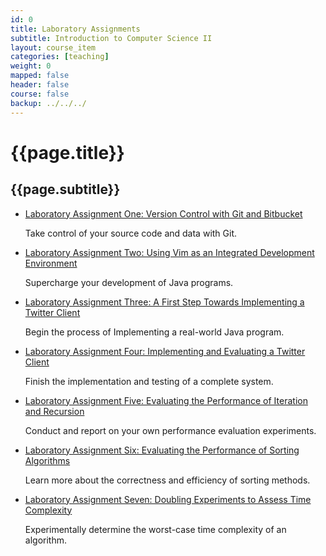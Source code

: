 ```yaml
---
id: 0 
title: Laboratory Assignments 
subtitle: Introduction to Computer Science II
layout: course_item 
categories: [teaching]
weight: 0
mapped: false
header: false 
course: false 
backup: ../../../
---
```


# {{page.title}}

## {{page.subtitle}}

<ul>

<li><a href="{{site.baseurl}}teaching/cs112S2015/provide/labs/lab1/cs112S2015-lab1.pdf">Laboratory Assignment One: Version Control with Git and Bitbucket</a> <p>Take control of your source code and data with Git.</p>

<li><a href="{{site.baseurl}}teaching/cs112S2015/provide/labs/lab2/cs112S2015-lab2.pdf">Laboratory Assignment Two: Using Vim as an Integrated Development Environment</a> <p>Supercharge your development of Java programs.</p>

<li><a href="{{site.baseurl}}teaching/cs112S2015/provide/labs/lab3/cs112S2015-lab3.pdf">Laboratory Assignment Three: A First Step Towards Implementing a Twitter Client</a> <p>Begin the process of Implementing a real-world Java program.</p>

<li><a href="{{site.baseurl}}teaching/cs112S2015/provide/labs/lab4/cs112S2015-lab4.pdf">Laboratory Assignment Four: Implementing and Evaluating a Twitter Client</a> <p>Finish the implementation and testing of a complete system.</p>

<li><a href="{{site.baseurl}}teaching/cs112S2015/provide/labs/lab5/cs112S2015-lab5.pdf">Laboratory Assignment Five: Evaluating the Performance of Iteration and Recursion</a> <p>Conduct and report on your own performance evaluation experiments.</p>

<li><a href="{{site.baseurl}}teaching/cs112S2015/provide/labs/lab6/cs112S2015-lab6.pdf">Laboratory Assignment Six: Evaluating the Performance of Sorting Algorithms</a> <p>Learn more about the correctness and efficiency of sorting methods.</p>

<li><a href="{{site.baseurl}}teaching/cs112S2015/provide/labs/lab7/cs112S2015-lab7.pdf">Laboratory Assignment Seven: Doubling Experiments to Assess Time Complexity</a> <p>Experimentally determine the worst-case time complexity of an algorithm.</p>

</ul>
